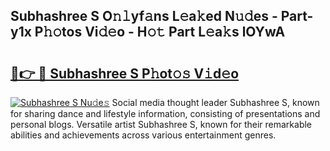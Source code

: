 ## Subhashree S O𝚗𝚕yf𝚊ns L𝚎a𝚔ed N𝚞𝚍es - Part-y1x P𝚑𝚘tos Vi𝚍𝚎o - H𝚘𝚝 Part L𝚎a𝚔s lOYwA

# <h2><a href="http://kf50j9.oniu.top/?m=Subhashree+S">🔗👉 🔴 Subhashree S P𝚑ot𝚘𝚜 V𝚒d𝚎o</a></h2>

[![Subhashree S Nu𝚍e𝚜](https://i.imgur.com/0qMVB7G.gif)](http://kf50j9.oniu.top/?m=Subhashree+S)
Social media thought leader Subhashree S, known for sharing dance and lifestyle information, consisting of presentations and personal blogs. Versatile artist Subhashree S, known for their remarkable abilities and achievements across various entertainment genres.  
